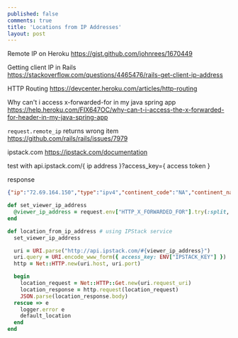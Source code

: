 ```yaml
---
published: false
comments: true
title: 'Locations from IP Addresses'
layout: post
---
```


Remote IP on Heroku
https://gist.github.com/johnrees/1670449

Getting client IP in Rails 
https://stackoverflow.com/questions/4465476/rails-get-client-ip-address

HTTP Routing
https://devcenter.heroku.com/articles/http-routing

Why can't i access x-forwarded-for in my java spring app
https://help.heroku.com/FIX647OC/why-can-t-i-access-the-x-forwarded-for-header-in-my-java-spring-app

`request.remote_ip` returns wrong item
https://github.com/rails/rails/issues/7979

ipstack.com
https://ipstack.com/documentation

test with api.ipstack.com/{ ip address }?access_key={ access token }

response
```json
{"ip":"72.69.164.150","type":"ipv4","continent_code":"NA","continent_name":"North America","country_code":"US","country_name":"United States","region_code":"NY","region_name":"New York","city":"Brooklyn","zip":"11224","latitude":40.5767,"longitude":-73.99,"location":{"geoname_id":5110302,"capital":"Washington D.C.","languages":[{"code":"en","name":"English","native":"English"}],"country_flag":"http:\/\/assets.ipstack.com\/flags\/us.svg","country_flag_emoji":"\ud83c\uddfa\ud83c\uddf8","country_flag_emoji_unicode":"U+1F1FA U+1F1F8","calling_code":"1","is_eu":false}}
```

```ruby
def set_viewer_ip_address
  @viewer_ip_address = request.env["HTTP_X_FORWARDED_FOR"].try(:split, ',').try(:last) || request.remote_ip
end

def location_from_ip_address # using IPStack service
  set_viewer_ip_address

  uri = URI.parse("http://api.ipstack.com/#{viewer_ip_address}")
  uri.query = URI.encode_www_form({ access_key: ENV["IPSTACK_KEY"] })
  http = Net::HTTP.new(uri.host, uri.port)

  begin
    location_request = Net::HTTP::Get.new(uri.request_uri)
    location_response = http.request(location_request)
    JSON.parse(location_response.body)
  rescue => e
    logger.error e
    default_location
  end
end
```
